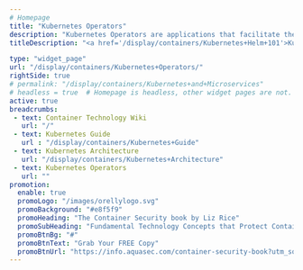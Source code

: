 ```yaml
---
# Homepage
title: "Kubernetes Operators"
description: "Kubernetes Operators are applications that facilitate the use of the Kubernetes container management system by automating backups, updates, and scaling. You can build operators with the open source Operators Framework. This page gathers resources about Kubernetes Operators and how to create and work with them."
titleDescription: "<a href='/display/containers/Kubernetes+Helm+101'>Kubernetes </a> Operators are applications that facilitate the use of the <a href='/display/containers/Managing+Container+Resources'>Kubernetes container management</a> system by automating backups, updates, and scaling. You can build operators with the open source Operators Framework. This page gathers resources about Kubernetes Operators and how to create and work with them." 

type: "widget_page"
url: "/display/containers/Kubernetes+Operators/" 
rightSide: true 
# permalink: "/display/containers/Kubernetes+and+Microservices"
# headless = true  # Homepage is headless, other widget pages are not.
active: true
breadcrumbs:
 - text: Container Technology Wiki
   url: "/"
 - text: Kubernetes Guide
   url : "/display/containers/Kubernetes+Guide"
 - text: Kubernetes Architecture
   url: "/display/containers/Kubernetes+Architecture"
 - text: Kubernetes Operators
   url: ""
promotion:
  enable: true
  promoLogo: "/images/orellylogo.svg"
  promoBackground: "#e8f5f9"
  promoHeading: "The Container Security book by Liz Rice"
  promoSubHeading: "Fundamental Technology Concepts that Protect Containerized Applications"
  promoBtnBg: "#"
  promoBtnText: "Grab Your FREE Copy"
  promoBtnUrl: "https://info.aquasec.com/container-security-book?utm_source=wiki"
---
```



